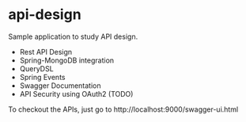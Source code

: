 # api-design
Sample application to study API design.

- Rest API Design
- Spring-MongoDB integration
- QueryDSL
- Spring Events
- Swagger Documentation
- API Security using OAuth2 (TODO)

To checkout the APIs, just go to http://localhost:9000/swagger-ui.html